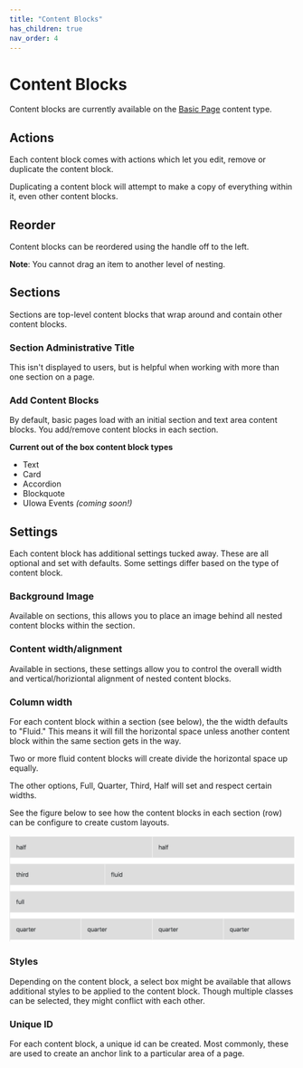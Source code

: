 ```yaml
---
title: "Content Blocks"
has_children: true
nav_order: 4
---
```


# Content Blocks

Content blocks are currently available on the [Basic Page](../page/index.md) content type.

## Actions

Each content block comes with actions which let you edit, remove or duplicate the content block.

Duplicating a content block will attempt to make a copy of everything within it, even other content blocks.

## Reorder
Content blocks can be reordered using the handle off to the left.

**Note**: You cannot drag an item to another level of nesting.

## Sections

Sections are top-level content blocks that wrap around and contain other content blocks.

### Section Administrative Title

 This isn't displayed to users, but is helpful when working with more than one section on a page.

### Add Content Blocks

By default, basic pages load with an initial section and text area content blocks. You add/remove content blocks in each section.

**Current out of the box content block types**

- Text
- Card
- Accordion
- Blockquote
- UIowa Events _(coming soon!)_

## Settings

Each content block has additional settings tucked away. These are all optional and set with defaults. Some settings differ based on the type of content block.

### Background Image

Available on sections, this allows you to place an image behind all nested content blocks within the section.

### Content width/alignment

Available in sections, these settings allow you to control the overall width and vertical/horiziontal alignment of nested content blocks.

### Column width

For each content block within a section (see below), the the width defaults to "Fluid." This means it will fill the horizontal space unless another content block within the same section gets in the way.

Two or more fluid content blocks will create divide the horizontal space up equally.

The other options, Full, Quarter, Third, Half will set and respect certain widths.

See the figure below to see how the content blocks in each section (row) can be configure to create custom layouts.

![Content Block Grid Illustration](assets/images/grid.png "Content Block Grid Illustration")

### Styles

Depending on the content block, a select box might be available that allows additional styles to be applied to the content block. Though multiple classes can be selected, they might conflict with each other.

### Unique ID

For each content block, a unique id can be created. Most commonly, these are used to create an anchor link to a particular area of a page.
